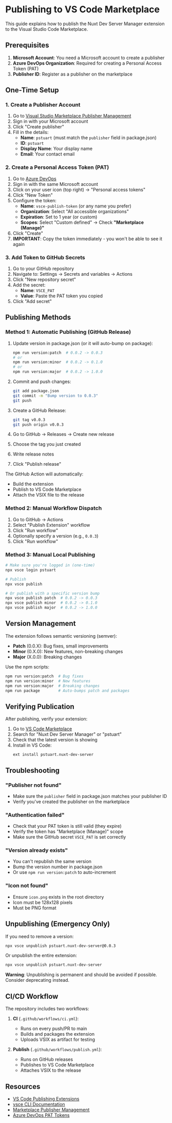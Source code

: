 # Publishing to VS Code Marketplace

This guide explains how to publish the Nuxt Dev Server Manager extension to the Visual Studio Code Marketplace.

## Prerequisites

1. **Microsoft Account**: You need a Microsoft account to create a publisher
2. **Azure DevOps Organization**: Required for creating a Personal Access Token (PAT)
3. **Publisher ID**: Register as a publisher on the marketplace

## One-Time Setup

### 1. Create a Publisher Account

1. Go to [Visual Studio Marketplace Publisher Management](https://marketplace.visualstudio.com/manage)
2. Sign in with your Microsoft account
3. Click "Create publisher"
4. Fill in the details:
   - **Name**: `pstuart` (must match the `publisher` field in package.json)
   - **ID**: `pstuart`
   - **Display Name**: Your display name
   - **Email**: Your contact email

### 2. Create a Personal Access Token (PAT)

1. Go to [Azure DevOps](https://dev.azure.com/)
2. Sign in with the same Microsoft account
3. Click on your user icon (top right) → "Personal access tokens"
4. Click "New Token"
5. Configure the token:
   - **Name**: `vsce-publish-token` (or any name you prefer)
   - **Organization**: Select "All accessible organizations"
   - **Expiration**: Set to 1 year (or custom)
   - **Scopes**: Select "Custom defined" → Check **"Marketplace (Manage)"**
6. Click "Create"
7. **IMPORTANT**: Copy the token immediately - you won't be able to see it again

### 3. Add Token to GitHub Secrets

1. Go to your GitHub repository
2. Navigate to: Settings → Secrets and variables → Actions
3. Click "New repository secret"
4. Add the secret:
   - **Name**: `VSCE_PAT`
   - **Value**: Paste the PAT token you copied
5. Click "Add secret"

## Publishing Methods

### Method 1: Automatic Publishing (GitHub Release)

1. Update version in package.json (or it will auto-bump on package):
   ```bash
   npm run version:patch  # 0.0.2 -> 0.0.3
   # or
   npm run version:minor  # 0.0.2 -> 0.1.0
   # or
   npm run version:major  # 0.0.2 -> 1.0.0
   ```

2. Commit and push changes:
   ```bash
   git add package.json
   git commit -m "Bump version to 0.0.3"
   git push
   ```

3. Create a GitHub Release:
   ```bash
   git tag v0.0.3
   git push origin v0.0.3
   ```

4. Go to GitHub → Releases → Create new release
5. Choose the tag you just created
6. Write release notes
7. Click "Publish release"

The GitHub Action will automatically:
- Build the extension
- Publish to VS Code Marketplace
- Attach the VSIX file to the release

### Method 2: Manual Workflow Dispatch

1. Go to GitHub → Actions
2. Select "Publish Extension" workflow
3. Click "Run workflow"
4. Optionally specify a version (e.g., `0.0.3`)
5. Click "Run workflow"

### Method 3: Manual Local Publishing

```bash
# Make sure you're logged in (one-time)
npx vsce login pstuart

# Publish
npx vsce publish

# Or publish with a specific version bump
npx vsce publish patch  # 0.0.2 -> 0.0.3
npx vsce publish minor  # 0.0.2 -> 0.1.0
npx vsce publish major  # 0.0.2 -> 1.0.0
```

## Version Management

The extension follows semantic versioning (semver):

- **Patch** (0.0.X): Bug fixes, small improvements
- **Minor** (0.X.0): New features, non-breaking changes
- **Major** (X.0.0): Breaking changes

Use the npm scripts:
```bash
npm run version:patch  # Bug fixes
npm run version:minor  # New features
npm run version:major  # Breaking changes
npm run package        # Auto-bumps patch and packages
```

## Verifying Publication

After publishing, verify your extension:

1. Go to [VS Code Marketplace](https://marketplace.visualstudio.com/)
2. Search for "Nuxt Dev Server Manager" or "pstuart"
3. Check that the latest version is showing
4. Install in VS Code:
   ```
   ext install pstuart.nuxt-dev-server
   ```

## Troubleshooting

### "Publisher not found"
- Make sure the `publisher` field in package.json matches your publisher ID
- Verify you've created the publisher on the marketplace

### "Authentication failed"
- Check that your PAT token is still valid (they expire)
- Verify the token has "Marketplace (Manage)" scope
- Make sure the GitHub secret `VSCE_PAT` is set correctly

### "Version already exists"
- You can't republish the same version
- Bump the version number in package.json
- Or use `npm run version:patch` to auto-increment

### "Icon not found"
- Ensure `icon.png` exists in the root directory
- Icon must be 128x128 pixels
- Must be PNG format

## Unpublishing (Emergency Only)

If you need to remove a version:

```bash
npx vsce unpublish pstuart.nuxt-dev-server@0.0.3
```

Or unpublish the entire extension:
```bash
npx vsce unpublish pstuart.nuxt-dev-server
```

**Warning**: Unpublishing is permanent and should be avoided if possible. Consider deprecating instead.

## CI/CD Workflow

The repository includes two workflows:

1. **CI** (`.github/workflows/ci.yml`):
   - Runs on every push/PR to main
   - Builds and packages the extension
   - Uploads VSIX as artifact for testing

2. **Publish** (`.github/workflows/publish.yml`):
   - Runs on GitHub releases
   - Publishes to VS Code Marketplace
   - Attaches VSIX to the release

## Resources

- [VS Code Publishing Extensions](https://code.visualstudio.com/api/working-with-extensions/publishing-extension)
- [vsce CLI Documentation](https://github.com/microsoft/vscode-vsce)
- [Marketplace Publisher Management](https://marketplace.visualstudio.com/manage)
- [Azure DevOps PAT Tokens](https://dev.azure.com/)
